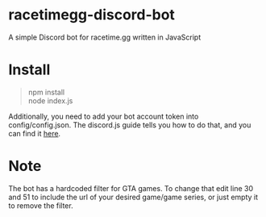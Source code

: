 # racetimegg-discord-bot
A simple Discord bot for racetime.gg written in JavaScript

# Install

> npm install  
> node index.js

Additionally, you need to add your bot account token into config/config.json. The discord.js guide tells you how to do that, and you can find it [here](https://discordjs.guide/).

# Note
The bot has a hardcoded filter for GTA games. To change that edit line 30 and 51 to include the url of your desired game/game series, or just empty it to remove the filter.
